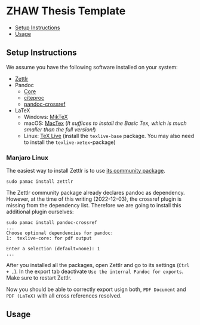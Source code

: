 # ZHAW Thesis Template

- [Setup Instructions](#setup-instructions)
- [Usage](#usage)

## Setup Instructions

We assume you have the following software installed on your system:

- [Zettlr](https://docs.zettlr.com/en/install/)
- Pandoc
    - [Core](https://pandoc.org/installing.html)
    - [citeproc](https://github.com/jgm/citeproc)
    - [pandoc-crossref](https://github.com/lierdakil/pandoc-crossref#installation)
- LaTeX
    - Windows: [MikTeX](https://miktex.org/download)
    - macOS: [MacTex](https://www.tug.org/mactex/morepackages.html) (_It suffices to install the Basic Tex, which is much smaller than the full version!_)
    - Linux: [TeX Live](https://www.tug.org/texlive/) (install the `texlive-base` package. You may also need to install the `texlive-xetex`-package)

### Manjaro Linux

The easiest way to install Zettlr is to use [its community package](https://archlinux.org/packages/community/x86_64/zettlr/).

```shell
sudo pamac install zettlr
```

The Zettlr community package already declares pandoc as dependency. However, at the time of this writing (2022-12-03),
the crossref plugin is missing from the dependency list. Therefore we are going to install this additional plugin ourselves:

```shell
sudo pamac install pandoc-crossref
...
Choose optional dependencies for pandoc:
1:  texlive-core: for pdf output

Enter a selection (default=none): 1
...
```

After you installed all the packages, open Zettlr and go to its settings (`Ctrl + ,`). In the export tab deactivate `Use the internal Pandoc for exports`. Make sure to restart Zettlr.

Now you should be able to correctly export usign both, `PDF Document` and `PDF (LaTeX)` with all cross references resolved.

## Usage

